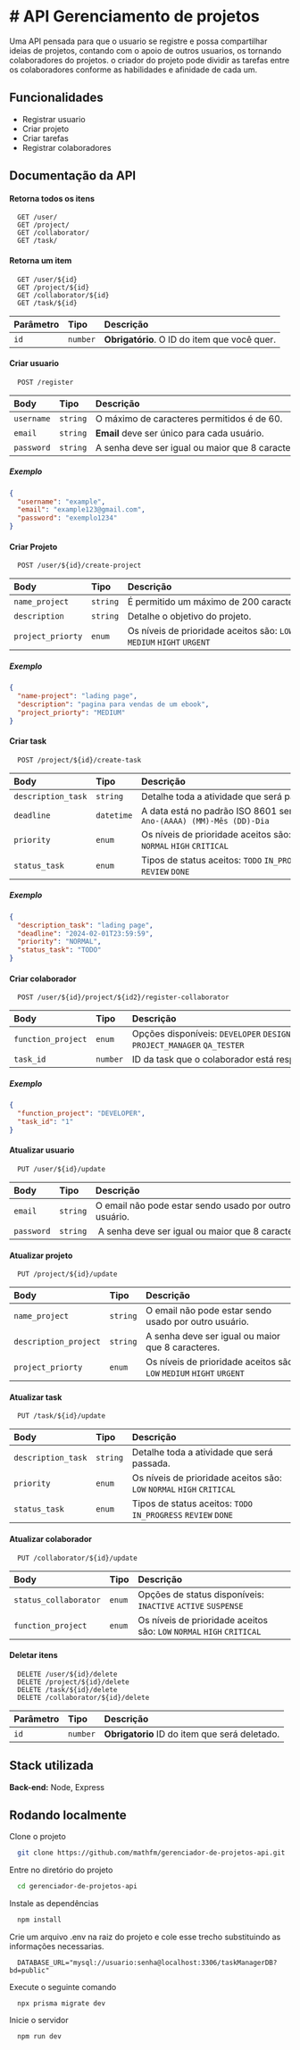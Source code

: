 
# # API Gerenciamento de projetos

Uma API pensada para que o usuario se registre e possa compartilhar ideias de projetos, contando com o apoio de outros usuarios, os tornando colaboradores do projetos. o criador do projeto pode dividir as tarefas entre os colaboradores conforme as habilidades e afinidade de cada um.


## Funcionalidades

- Registrar usuario
- Criar projeto
- Criar tarefas
- Registrar colaboradores


## Documentação da API

#### Retorna todos os itens

```http
  GET /user/
  GET /project/
  GET /collaborator/
  GET /task/
```
#### Retorna um item

```http
  GET /user/${id}
  GET /project/${id}
  GET /collaborator/${id}
  GET /task/${id}
```

| Parâmetro   | Tipo       | Descrição                                   |
| :---------- | :--------- | :------------------------------------------ |
| `id`      | `number` | **Obrigatório**. O ID do item que você quer. |

#### Criar usuario
```http
  POST /register
```

| Body   | Tipo       | Descrição                                   |
| :---------- | :--------- | :------------------------------------------ |
| `username`      | `string` | O máximo de caracteres permitidos é de 60. |
| `email` | `string` | **Email** deve ser único para cada usuário.
| `password` | `string` | A senha deve ser igual ou maior que 8 caracteres.


##### Exemplo
```json
{
  "username": "example",
  "email": "example123@gmail.com",
  "password": "exemplo1234"
}
```



#### Criar Projeto
```http
  POST /user/${id}/create-project
```

| Body   | Tipo       | Descrição                                   |
| :---------- | :--------- | :------------------------------------------ |
| `name_project`      | `string` | É permitido um máximo de 200 caracteres. |
| `description` | `string` | Detalhe o objetivo do projeto.
| `project_priorty` | `enum` | Os níveis de prioridade aceitos são: `LOW` `MEDIUM` `HIGHT` `URGENT`

##### Exemplo
```json
{
  "name-project": "lading page",
  "description": "pagina para vendas de um ebook",
  "project_priorty": "MEDIUM"
}
```


#### Criar task
```http
  POST /project/${id}/create-task
```
| Body   | Tipo       | Descrição                                   |
| :---------- | :--------- | :------------------------------------------ |
| `description_task`      | `string` | Detalhe toda a atividade que será passada. |
| `deadline` | `datetime` | A data está no padrão ISO 8601 sendo: `Ano-(AAAA) (MM)-Mês (DD)-Dia`
| `priority` | `enum` | Os níveis de prioridade aceitos são: `LOW` `NORMAL` `HIGH` `CRITICAL`
| `status_task`| `enum` | Tipos de status aceitos: `TODO` `IN_PROGRESS` `REVIEW` `DONE`

##### Exemplo
```json
{
  "description_task": "lading page",
  "deadline": "2024-02-01T23:59:59",
  "priority": "NORMAL",
  "status_task": "TODO"
}
```


#### Criar colaborador
```http
  POST /user/${id}/project/${id2}/register-collaborator
```
| Body   | Tipo       | Descrição                                   |
| :---------- | :--------- | :------------------------------------------ |
| `function_project`      | `enum` | Opções disponíveis: `DEVELOPER` `DESIGNER` `PROJECT_MANAGER` `QA_TESTER` |
| `task_id` | `number` | ID da task que o colaborador está responsável

##### Exemplo
```json
{
  "function_project": "DEVELOPER",
  "task_id": "1"
}
```


#### Atualizar usuario
```http
  PUT /user/${id}/update
```
| Body   | Tipo       | Descrição                                   |
| :---------- | :--------- | :------------------------------------------ |
| `email`      | `string` | O email não pode estar sendo usado por outro usuário. |
| `password` | `string` | A senha deve ser igual ou maior que 8 caracteres.

#### Atualizar projeto
```http
  PUT /project/${id}/update
```
| Body   | Tipo       | Descrição                                   |
| :---------- | :--------- | :------------------------------------------ |
| `name_project`      | `string` | O email não pode estar sendo usado por outro usuário. |
| `description_project` | `string` | A senha deve ser igual ou maior que 8 caracteres.
|`project_priorty`| `enum` | Os níveis de prioridade aceitos são: `LOW` `MEDIUM` `HIGHT` `URGENT`

#### Atualizar task
```http
  PUT /task/${id}/update
```

| Body   | Tipo       | Descrição                                   |
| :---------- | :--------- | :------------------------------------------ |
| `description_task`      | `string` | Detalhe toda a atividade que será passada. |
| `priority` | `enum` | Os níveis de prioridade aceitos são: `LOW` `NORMAL` `HIGH` `CRITICAL`
|`status_task`| `enum` | Tipos de status aceitos: `TODO` `IN_PROGRESS` `REVIEW` `DONE`

#### Atualizar colaborador
```http
  PUT /collaborator/${id}/update
```
| Body   | Tipo       | Descrição                                   |
| :---------- | :--------- | :------------------------------------------ |
| `status_collaborator`      | `enum` | Opções de status disponíveis: `INACTIVE` `ACTIVE` `SUSPENSE`
| `function_project` | `enum` | Os níveis de prioridade aceitos são: `LOW` `NORMAL` `HIGH` `CRITICAL`

#### Deletar itens 
```http
  DELETE /user/${id}/delete
  DELETE /project/${id}/delete
  DELETE /task/${id}/delete
  DELETE /collaborator/${id}/delete
```
| Parâmetro   | Tipo       | Descrição                                   |
| :---------- | :--------- | :------------------------------------------ |
| `id`      | `number` | **Obrigatorio** ID do item que será deletado.



## Stack utilizada

**Back-end:** Node, Express


## Rodando localmente

Clone o projeto

```bash
  git clone https://github.com/mathfm/gerenciador-de-projetos-api.git
```

Entre no diretório do projeto

```bash
  cd gerenciador-de-projetos-api
```

Instale as dependências

```bash
  npm install
```

Crie um arquivo .env na raiz do projeto e cole esse trecho substituindo as informações necessarias.
```prisma
  DATABASE_URL="mysql://usuario:senha@localhost:3306/taskManagerDB?bd=public"
```

Execute o seguinte comando
```prisma
  npx prisma migrate dev
```

Inicie o servidor

```bash
  npm run dev
```

